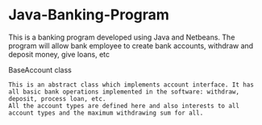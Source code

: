 # Java-Banking-Program
This is a banking program developed using Java and Netbeans. The program will allow bank employee to create bank accounts, withdraw and deposit money, give loans, etc

BaseAccount class

	This is an abstract class which implements account interface. It has all basic bank operations implemented in the software: withdraw, deposit, process loan, etc.
	All the account types are defined here and also interests to all account types and the maximum withdrawing sum for all.
